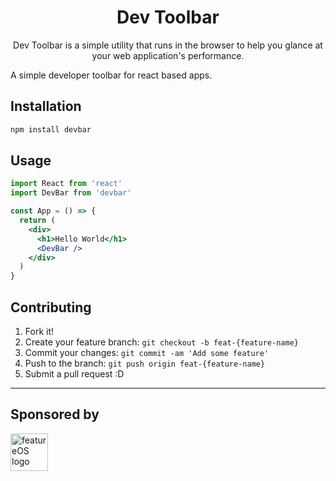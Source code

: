 <div align="center">
  <h1 align="center">
    Dev Toolbar
  </h1>
  <p>Dev Toolbar is a simple utility that runs in the browser to help you glance at your web application's performance.</p>
</div>

A simple developer toolbar for react based apps.

## Installation

```bash
npm install devbar
```

## Usage

```jsx
import React from 'react'
import DevBar from 'devbar'

const App = () => {
  return (
    <div>
      <h1>Hello World</h1>
      <DevBar />
    </div>
  )
}
```

## Contributing

1. Fork it!
2. Create your feature branch: `git checkout -b feat-{feature-name}`
3. Commit your changes: `git commit -am 'Add some feature'`
4. Push to the branch: `git push origin feat-{feature-name}`
5. Submit a pull request :D

---

## Sponsored by

<a href='https://featureos.app'>
<img alt="featureOS logo" height="60" src="./public/logo_full.png">
</a>

